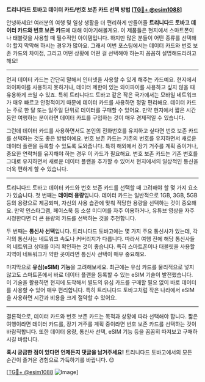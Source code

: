 **트리니다드 토바고 데이터 카드/번호 보존 카드 선택 방법 [[TG💪+ @esim1088](https://t.me/s/esim1088)]**

안녕하세요! 여러분의 여행 및 일상 생활을 더 편리하게 만들어줄 **트리니다드 토바고 데이터 카드와 번호 보존 카드**에 대해 이야기해볼게요. 이 제품들은 현지에서 스마트폰이나 태블릿을 사용할 때 필수적인 아이템입니다. 하지만 많은 분들이 어떤 종류를 선택해야 할지 막막해 하시는 경우가 많아요. 그래서 이번 포스팅에서는 데이터 카드와 번호 보존 카드의 차이점, 그리고 어떤 상황에 어떤 걸 선택해야 하는지 꼼꼼히 설명해드리려고 해요!

---

먼저 데이터 카드는 간단히 말해서 인터넷을 사용할 수 있게 해주는 카드예요. 현지에서 와이파이를 사용하지 못하거나, 데이터 제한이 있는 와이파이를 사용하고 싶지 않을 때 유용하게 쓰일 수 있죠. 특히 트리니다드 토바고 같은 작은 국가에서는 모바일 네트워크가 매우 빠르고 안정적이기 때문에 데이터 카드를 사용하면 정말 편리해요. 데이터 카드는 주로 한 달 또는 일주일 단위로 데이터를 구매할 수 있어요. 만약 현지에서 짧은 시간 동안 여행하는 분이라면 데이터 카드를 구입하는 것이 매우 경제적일 수 있습니다.

그런데 데이터 카드를 사용하면서도 본인의 전화번호를 유지하고 싶다면 번호 보존 카드를 선택하는 것도 좋은 방법이에요. 번호 보존 카드는 기존의 번호를 유지하면서 새로운 데이터 플랜을 등록할 수 있도록 도와줍니다. 특히 해외에서 장기 거주를 계획 중이거나, 중요한 연락처를 유지해야 하는 경우 이 카드가 필요해요. 번호 보존 카드는 기존 번호를 그대로 유지하면서 새로운 데이터 플랜을 추가할 수 있어서 현지에서의 일상적인 통신을 더욱 편하게 할 수 있습니다.

---

트리니다드 토바고 데이터 카드와 번호 보존 카드를 선택할 때 고려해야 할 몇 가지 요소가 있습니다. 첫 번째는 **데이터 용량**입니다. 데이터 카드는 일반적으로 1GB, 3GB, 5GB 등의 용량으로 제공되며, 자신의 사용 습관에 맞춰 적당한 용량을 선택하는 것이 중요해요. 만약 인스타그램, 페이스북 등 소셜 미디어를 자주 이용하거나, 유튜브 영상을 자주 시청한다면 더 큰 용량의 카드를 선택하는 것을 추천합니다.

두 번째는 **통신사 선택**입니다. 트리니다드 토바고에는 몇 가지 주요 통신사가 있는데, 각각의 통신사는 네트워크 속도나 커버리지가 다릅니다. 따라서 여행 전에 해당 통신사들의 네트워크 상태를 미리 확인하는 것이 좋습니다. 특히 스마트폰이나 태블릿을 사용할 지역이 네트워크가 약한 곳이라면 통신사 선택이 매우 중요해요.

마지막으로 **유심(eSIM) 기능**을 고려해보세요. 최근에는 유심 카드를 물리적으로 넣지 않고도 스마트폰에서 바로 데이터 플랜을 등록할 수 있는 eSIM 기술이 발전했습니다. 이 기술을 활용하면 현지에 도착해서 별도의 유심 카드를 구매할 필요 없이 바로 데이터를 사용할 수 있어 매우 편리합니다. 특히 트리니다드 토바고처럼 작은 나라에서 eSIM을 사용하면 시간과 비용을 크게 절약할 수 있어요.

---

결론적으로, 데이터 카드와 번호 보존 카드는 목적과 상황에 따라 선택해야 합니다. 짧은 여행이라면 데이터 카드를, 장기 거주를 계획 중이라면 번호 보존 카드를 선택하는 것이 바람직합니다. 또한 데이터 용량, 통신사 선택, eSIM 기능 등을 꼼꼼히 따져보고 구매하시길 바랍니다. 

**혹시 궁금한 점이 있다면 언제든지 댓글을 남겨주세요!** 트리니다드 토바고에서의 모든 순간이 즐거운 경험으로 가득하기를 바랍니다. 😊

[[TG💪+ @esim1088](https://t.me/s/esim1088) ![Image](https://i.postimg.cc/Y0z9fWf4/image.png)]
